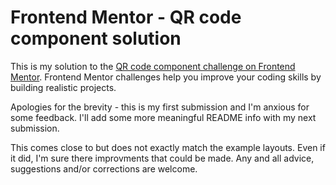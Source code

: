 # Frontend Mentor - QR code component solution

This is my solution to the [QR code component challenge on Frontend Mentor](https://www.frontendmentor.io/challenges/qr-code-component-iux_sIO_H). Frontend Mentor challenges help you improve your coding skills by building realistic projects.

Apologies for the brevity - this is my first submission and I'm anxious for some feedback.  I'll add some more meaningful README info with
my next submission.

This comes close to but does not exactly match the example layouts. Even if it did, I'm sure there improvments that could be made.
Any and all advice, suggestions and/or corrections are welcome.
